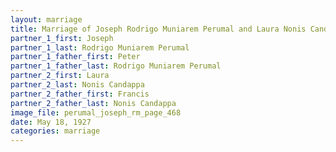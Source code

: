 ```yaml
---
layout: marriage
title: Marriage of Joseph Rodrigo Muniarem Perumal and Laura Nonis Candappa
partner_1_first: Joseph
partner_1_last: Rodrigo Muniarem Perumal
partner_1_father_first: Peter
partner_1_father_last: Rodrigo Muniarem Perumal
partner_2_first: Laura
partner_2_last: Nonis Candappa
partner_2_father_first: Francis
partner_2_father_last: Nonis Candappa
image_file: perumal_joseph_rm_page_468
date: May 18, 1927
categories: marriage
---
```


